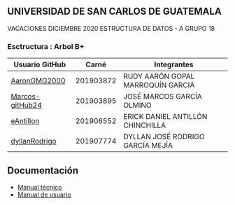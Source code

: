 ## UNIVERSIDAD DE SAN CARLOS DE GUATEMALA
VACACIONES DICIEMBRE 2020
ESTRUCTURA DE DATOS - A
GRUPO 18
###  Esctructura : Arbol B+
|Usuario GitHub|Carné|Integrantes|
|--|--|--|
|[AaronGMG2000](https://github.com/AaronGMG2000)|201903872|RUDY AARÓN GOPAL MARROQUÍN GARCIA
|[Marcos-gitHub24](https://github.com/Marcos-gitHub24)|201903895|JOSÉ MARCOS GARCÍA OLMINO|
|[eAntillon](https://github.com/eAntillon)|201906552|ERICK DANIEL ANTILLÓN CHINCHILLA|
|[dyllanRodrigo](https://github.com/dyllanRodrigo)|201907774|DYLLAN JOSÉ RODRIGO GARCÍA MEJÍA|

## Documentación
- [Manual técnico](<doc/techManual_doc.md>)
- [Manual de usuario](<doc/userManual_doc.md>)